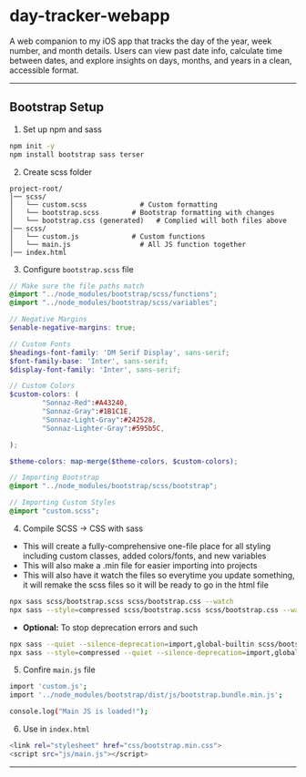 # day-tracker-webapp
A web companion to my iOS app that tracks the day of the year, week number, and month details. Users can view past date info, calculate time between dates, and explore insights on days, months, and years in a clean, accessible format.

---

## Bootstrap Setup

1. Set up npm and sass
``` bash
npm init -y
npm install bootstrap sass terser
```

2. Create scss folder
```text
project-root/
│── scss/
│   └── custom.scss             # Custom formatting
│   └── bootstrap.scss        # Bootstrap formatting with changes
│   └── bootstrap.css (generated)   # Complied will both files above
│── scss/
│   └── custom.js             # Custom functions
│   └── main.js                 # All JS function together
│── index.html
```

3. Configure `bootstrap.scss` file
``` scss
// Make sure the file paths match
@import "../node_modules/bootstrap/scss/functions";
@import "../node_modules/bootstrap/scss/variables";

// Negative Margins
$enable-negative-margins: true;

// Custom Fonts
$headings-font-family: 'DM Serif Display', sans-serif;
$font-family-base: 'Inter', sans-serif;
$display-font-family: 'Inter', sans-serif;

// Custom Colors
$custom-colors: (
        "Sonnaz-Red":#A43240,
        "Sonnaz-Gray":#1B1C1E,
        "Sonnaz-Light-Gray":#242528,
        "Sonnaz-Lighter-Gray":#595b5C,

);

$theme-colors: map-merge($theme-colors, $custom-colors);

// Importing Bootstrap
@import "../node_modules/bootstrap/scss/bootstrap";

// Importing Custom Styles
@import "custom.scss";
```

4. Compile SCSS -> CSS with sass
- This will create a fully-comprehensive one-file place for all styling including custom classes, added colors/fonts, and new variables
- This will also make a .min file for easier importing into projects
- This will also have it watch the files so everytime you update something, it will remake the scss files so it will be ready to go in the html file
```bash
npx sass scss/bootstrap.scss scss/bootstrap.css --watch
npx sass --style=compressed scss/bootstrap.scss scss/bootstrap.css --watch
```
- **Optional:** To stop deprecation errors and such
``` bash
npx sass --quiet --silence-deprecation=import,global-builtin scss/bootstrap.scss scss/bootstrap.css --watch
npx sass --style=compressed --quiet --silence-deprecation=import,global-builtin scss/bootstrap.scss scss/bootstrap.min.css --watch
```
5. Confire `main.js` file
``` bash
import 'custom.js';
import '../node_modules/bootstrap/dist/js/bootstrap.bundle.min.js';

console.log("Main JS is loaded!");
```
6.  Use in `index.html`
``` bash
<link rel="stylesheet" href="css/bootstrap.min.css">
<script src="js/main.js"></script>
```

---
